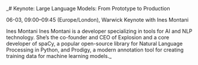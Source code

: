 _# Keynote: Large Language Models: From Prototype to Production

06-03, 09:00–09:45 (Europe/London), Warwick
Keynote with Ines Montani



Ines Montani
Ines Montani is a developer specializing in tools for AI and NLP technology. She’s the co-founder and CEO of Explosion and a core developer of spaCy, a popular open-source library for Natural Language Processing in Python, and Prodigy, a modern annotation tool for creating training data for machine learning models._
